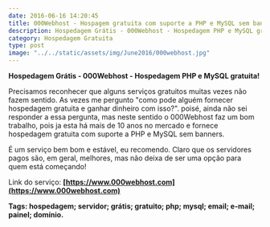 ```yaml
---
date: 2016-06-16 14:20:45
title: 000Webhost - Hospagem gratuita com suporte a PHP e MySQL sem banners!
description: Hospedagem Grátis - 000Webhost - Hospedagem PHP e MySQL gratuita!
category: Hospedagem Gratuita
type: post
image: "../../static/assets/img/June2016/000webhost.jpg"
---
```


**Hospedagem Grátis - 000Webhost - Hospedagem PHP e MySQL gratuita!**

Precisamos reconhecer que alguns serviços gratuitos muitas vezes não fazem sentido. As vezes me pergunto "como pode alguém fornecer hospedagem gratuita e ganhar dinheiro com isso?". poisé, ainda não sei responder a essa pergunta, mas neste sentido o 000Webhost faz um bom trabalho, pois ja esta há mais de 10 anos no mercado e fornece hospedagem gratuita com suporte a PHP e MySQL sem banners.

É um serviço bem bom e estável, eu recomendo. Claro que os servidores pagos são, em geral, melhores, mas não deixa de ser uma opção para quem está começando!

Link do serviço: **[https://www.000webhost.com](https://www.000webhost.com)**

**Tags: hospedagem; servidor; grátis; gratuito; php; mysql; email; e-mail; painel; domínio.**
